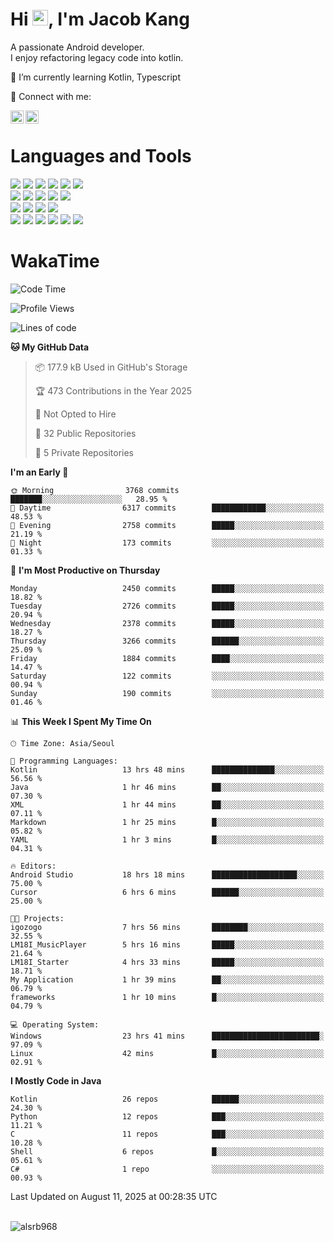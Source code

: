 # Hi <img src="https://media.giphy.com/media/hvRJCLFzcasrR4ia7z/giphy.gif" width="25px">, I'm Jacob Kang
A passionate Android developer.
</br>
I enjoy refactoring legacy code into kotlin.

🌱 I’m currently learning Kotlin, Typescript

🤝 Connect with me:

<a href="https://www.linkedin.com/in/minkyu-kang-b7477b1b2/"><img align="left" src="https://raw.githubusercontent.com/yushi1007/yushi1007/main/images/linkedin.svg" alt="Minkyu Kang | LinkedIn" width="21px"/></a>
<a href="https://www.instagram.com/_jacob_kang/"><img align="left" src="https://raw.githubusercontent.com/yushi1007/yushi1007/main/images/instagram.svg" alt="Jacob Kang | Instagram" width="21px"/></a>

</br>

# Languages and Tools

<div align="left">
<img src="https://img.shields.io/badge/java-007396?logo=java&logoColor=white"/>
<img src="https://img.shields.io/badge/kotlin-7F52FF?logo=kotlin&logoColor=white"/>
<img src="https://img.shields.io/badge/python-3776AB?logo=python&logoColor=white"/>
<img src="https://img.shields.io/badge/bash shell-4EAA25?logo=gnubash&logoColor=white"/>
<img src="https://img.shields.io/badge/c-A8B9CC?logo=c&logoColor=white"/>
<img src="https://img.shields.io/badge/c++-00599C?logo=c%2b%2b&logoColor=white"/>
</div>
<div align="left">
<img src="https://img.shields.io/badge/git-F05032?logo=git&logoColor=white"/>
<img src="https://img.shields.io/badge/github-181717?logo=github&logoColor=white"/>
<img src="https://img.shields.io/badge/mysql-4479A1?logo=mysql&logoColor=white"/>
<img src="https://img.shields.io/badge/sqlite-003B57?logo=sqlite&logoColor=white"/>
<img src="https://img.shields.io/badge/amazon AWS-232F3E?logo=amazonaws&logoColor=white"/>
</div>
<div align="left">
<img src="https://img.shields.io/badge/android-3DDC84?logo=android&logoColor=white"/>
<img src="https://img.shields.io/badge/linux-FCC624?logo=linux&logoColor=white"/>
<img src="https://img.shields.io/badge/flask-000000?logo=flask&logoColor=white"/>
<img src="https://img.shields.io/badge/arduino-00979D?logo=arduino&logoColor=white"/>
</div>
<div align="left">
<img src="https://img.shields.io/badge/slack-4A154B?logo=slack&logoColor=white"/>
<img src="https://img.shields.io/badge/notion-000000?logo=notion&logoColor=white"/>
<img src="https://img.shields.io/badge/jira-0052CC?logo=jira&logoColor=white"/>
<img src="https://img.shields.io/badge/postman-FF6C37?logo=postman&logoColor=white"/>
<img src="https://img.shields.io/badge/intellij-000000?logo=intellijidea&logoColor=white"/>
<img src="https://img.shields.io/badge/pycharm-000000?logo=pycharm&logoColor=white"/>
</div>

# WakaTime

<!--START_SECTION:waka-->
![Code Time](http://img.shields.io/badge/Code%20Time-5%2C184%20hrs%2053%20mins-blue)

![Profile Views](http://img.shields.io/badge/Profile%20Views-0-blue)

![Lines of code](https://img.shields.io/badge/From%20Hello%20World%20I%27ve%20Written-5.6%20million%20lines%20of%20code-blue)

**🐱 My GitHub Data** 

> 📦 177.9 kB Used in GitHub's Storage 
 > 
> 🏆 473 Contributions in the Year 2025
 > 
> 🚫 Not Opted to Hire
 > 
> 📜 32 Public Repositories 
 > 
> 🔑 5 Private Repositories 
 > 
**I'm an Early 🐤** 

```text
🌞 Morning                3768 commits        ███████░░░░░░░░░░░░░░░░░░   28.95 % 
🌆 Daytime                6317 commits        ████████████░░░░░░░░░░░░░   48.53 % 
🌃 Evening                2758 commits        █████░░░░░░░░░░░░░░░░░░░░   21.19 % 
🌙 Night                  173 commits         ░░░░░░░░░░░░░░░░░░░░░░░░░   01.33 % 
```
📅 **I'm Most Productive on Thursday** 

```text
Monday                   2450 commits        █████░░░░░░░░░░░░░░░░░░░░   18.82 % 
Tuesday                  2726 commits        █████░░░░░░░░░░░░░░░░░░░░   20.94 % 
Wednesday                2378 commits        █████░░░░░░░░░░░░░░░░░░░░   18.27 % 
Thursday                 3266 commits        ██████░░░░░░░░░░░░░░░░░░░   25.09 % 
Friday                   1884 commits        ████░░░░░░░░░░░░░░░░░░░░░   14.47 % 
Saturday                 122 commits         ░░░░░░░░░░░░░░░░░░░░░░░░░   00.94 % 
Sunday                   190 commits         ░░░░░░░░░░░░░░░░░░░░░░░░░   01.46 % 
```


📊 **This Week I Spent My Time On** 

```text
🕑︎ Time Zone: Asia/Seoul

💬 Programming Languages: 
Kotlin                   13 hrs 48 mins      ██████████████░░░░░░░░░░░   56.56 % 
Java                     1 hr 46 mins        ██░░░░░░░░░░░░░░░░░░░░░░░   07.30 % 
XML                      1 hr 44 mins        ██░░░░░░░░░░░░░░░░░░░░░░░   07.11 % 
Markdown                 1 hr 25 mins        █░░░░░░░░░░░░░░░░░░░░░░░░   05.82 % 
YAML                     1 hr 3 mins         █░░░░░░░░░░░░░░░░░░░░░░░░   04.31 % 

🔥 Editors: 
Android Studio           18 hrs 18 mins      ███████████████████░░░░░░   75.00 % 
Cursor                   6 hrs 6 mins        ██████░░░░░░░░░░░░░░░░░░░   25.00 % 

🐱‍💻 Projects: 
igozogo                  7 hrs 56 mins       ████████░░░░░░░░░░░░░░░░░   32.55 % 
LM18I_MusicPlayer        5 hrs 16 mins       █████░░░░░░░░░░░░░░░░░░░░   21.64 % 
LM18I_Starter            4 hrs 33 mins       █████░░░░░░░░░░░░░░░░░░░░   18.71 % 
My Application           1 hr 39 mins        ██░░░░░░░░░░░░░░░░░░░░░░░   06.79 % 
frameworks               1 hr 10 mins        █░░░░░░░░░░░░░░░░░░░░░░░░   04.79 % 

💻 Operating System: 
Windows                  23 hrs 41 mins      ████████████████████████░   97.09 % 
Linux                    42 mins             █░░░░░░░░░░░░░░░░░░░░░░░░   02.91 % 
```

**I Mostly Code in Java** 

```text
Kotlin                   26 repos            ██████░░░░░░░░░░░░░░░░░░░   24.30 % 
Python                   12 repos            ███░░░░░░░░░░░░░░░░░░░░░░   11.21 % 
C                        11 repos            ███░░░░░░░░░░░░░░░░░░░░░░   10.28 % 
Shell                    6 repos             █░░░░░░░░░░░░░░░░░░░░░░░░   05.61 % 
C#                       1 repo              ░░░░░░░░░░░░░░░░░░░░░░░░░   00.93 % 
```




 Last Updated on August 11, 2025 at 00:28:35 UTC
<!--END_SECTION:waka-->

</br>

<div align="left">
<img align="left" src="https://github-readme-stats.vercel.app/api/top-langs?username=alsrb968&show_icons=true&locale=en&layout=compact&theme=dark" alt="alsrb968" />
</div>
